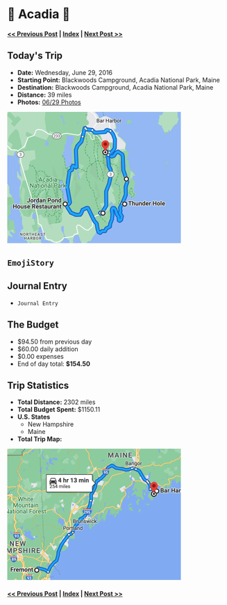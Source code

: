 # 🌲  Acadia 🌲

#### [<< Previous Post](https://jay-d.me/2016RT-06-28) | [Index](../../README.md) | [Next Post >>](https://jay-d.me/2016RT-06-30)

## Today's Trip
* **Date:** Wednesday, June 29, 2016
* **Starting Point:** Blackwoods Campground, Acadia National Park, Maine
* **Destination:** Blackwoods Campground, Acadia National Park, Maine
* **Distance:** 39 miles
* **Photos:** [06/29 Photos](https://jay-d.me/2016RT-06-29-photos)

<img src="../maps/day/06-29.png" alt="day map" width="400"/>

##  `EmojiStory`

## Journal Entry

* `Journal Entry`

## The Budget

* $94.50 from previous day
* $60.00 daily addition
* $0.00 expenses
* End of day total: **$154.50**

## Trip Statistics

* **Total Distance:** 2302 miles
* **Total Budget Spent:** $1150.11
* **U.S. States**
  * New Hampshire
  * Maine
* **Total Trip Map:**

<img src="../maps/total/06-29-total.png" alt="total trip map" width="400"/>

#### [<< Previous Post](https://jay-d.me/2016RT-06-28) | [Index](../../README.md) | [Next Post >>](https://jay-d.me/2016RT-06-30)

